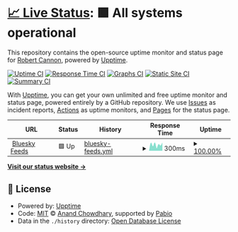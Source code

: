 # [📈 Live Status](https://robpc.github.io/bluesky-feeds-status): <!--live status--> **🟩 All systems operational**

This repository contains the open-source uptime monitor and status page for [Robert Cannon](https://robpc.github.io/bluesky-feeds-status), powered by [Upptime](https://github.com/upptime/upptime).

[![Uptime CI](https://github.com/robpc/bluesky-feeds-status/workflows/Uptime%20CI/badge.svg)](https://github.com/robpc/bluesky-feeds-status/actions?query=workflow%3A%22Uptime+CI%22)
[![Response Time CI](https://github.com/robpc/bluesky-feeds-status/workflows/Response%20Time%20CI/badge.svg)](https://github.com/robpc/bluesky-feeds-status/actions?query=workflow%3A%22Response+Time+CI%22)
[![Graphs CI](https://github.com/robpc/bluesky-feeds-status/workflows/Graphs%20CI/badge.svg)](https://github.com/robpc/bluesky-feeds-status/actions?query=workflow%3A%22Graphs+CI%22)
[![Static Site CI](https://github.com/robpc/bluesky-feeds-status/workflows/Static%20Site%20CI/badge.svg)](https://github.com/robpc/bluesky-feeds-status/actions?query=workflow%3A%22Static+Site+CI%22)
[![Summary CI](https://github.com/robpc/bluesky-feeds-status/workflows/Summary%20CI/badge.svg)](https://github.com/robpc/bluesky-feeds-status/actions?query=workflow%3A%22Summary+CI%22)

With [Upptime](https://upptime.js.org), you can get your own unlimited and free uptime monitor and status page, powered entirely by a GitHub repository. We use [Issues](https://github.com/robpc/bluesky-feeds-status/issues) as incident reports, [Actions](https://github.com/robpc/bluesky-feeds-status/actions) as uptime monitors, and [Pages](https://robpc.github.io/bluesky-feeds-status) for the status page.

<!--start: status pages-->
<!-- This summary is generated by Upptime (https://github.com/upptime/upptime) -->
<!-- Do not edit this manually, your changes will be overwritten -->
<!-- prettier-ignore -->
| URL | Status | History | Response Time | Uptime |
| --- | ------ | ------- | ------------- | ------ |
| <img alt="" src="https://icons.duckduckgo.com/ip3/feeds.skyblue.social.ico" height="13"> [Bluesky Feeds](https://feeds.skyblue.social/health) | 🟩 Up | [bluesky-feeds.yml](https://github.com/robpc/bluesky-feeds-status/commits/HEAD/history/bluesky-feeds.yml) | <details><summary><img alt="Response time graph" src="./graphs/bluesky-feeds/response-time-week.png" height="20"> 300ms</summary><br><a href="https://robpc.github.io/history/bluesky-feeds"><img alt="Response time 401" src="https://img.shields.io/endpoint?url=https%3A%2F%2Fraw.githubusercontent.com%2Frobpc%2Fbluesky-feeds-status%2FHEAD%2Fapi%2Fbluesky-feeds%2Fresponse-time.json"></a><br><a href="https://robpc.github.io/history/bluesky-feeds"><img alt="24-hour response time 143" src="https://img.shields.io/endpoint?url=https%3A%2F%2Fraw.githubusercontent.com%2Frobpc%2Fbluesky-feeds-status%2FHEAD%2Fapi%2Fbluesky-feeds%2Fresponse-time-day.json"></a><br><a href="https://robpc.github.io/history/bluesky-feeds"><img alt="7-day response time 300" src="https://img.shields.io/endpoint?url=https%3A%2F%2Fraw.githubusercontent.com%2Frobpc%2Fbluesky-feeds-status%2FHEAD%2Fapi%2Fbluesky-feeds%2Fresponse-time-week.json"></a><br><a href="https://robpc.github.io/history/bluesky-feeds"><img alt="30-day response time 430" src="https://img.shields.io/endpoint?url=https%3A%2F%2Fraw.githubusercontent.com%2Frobpc%2Fbluesky-feeds-status%2FHEAD%2Fapi%2Fbluesky-feeds%2Fresponse-time-month.json"></a><br><a href="https://robpc.github.io/history/bluesky-feeds"><img alt="1-year response time 401" src="https://img.shields.io/endpoint?url=https%3A%2F%2Fraw.githubusercontent.com%2Frobpc%2Fbluesky-feeds-status%2FHEAD%2Fapi%2Fbluesky-feeds%2Fresponse-time-year.json"></a></details> | <details><summary><a href="https://robpc.github.io/history/bluesky-feeds">100.00%</a></summary><a href="https://robpc.github.io/history/bluesky-feeds"><img alt="All-time uptime 98.82%" src="https://img.shields.io/endpoint?url=https%3A%2F%2Fraw.githubusercontent.com%2Frobpc%2Fbluesky-feeds-status%2FHEAD%2Fapi%2Fbluesky-feeds%2Fuptime.json"></a><br><a href="https://robpc.github.io/history/bluesky-feeds"><img alt="24-hour uptime 100.00%" src="https://img.shields.io/endpoint?url=https%3A%2F%2Fraw.githubusercontent.com%2Frobpc%2Fbluesky-feeds-status%2FHEAD%2Fapi%2Fbluesky-feeds%2Fuptime-day.json"></a><br><a href="https://robpc.github.io/history/bluesky-feeds"><img alt="7-day uptime 100.00%" src="https://img.shields.io/endpoint?url=https%3A%2F%2Fraw.githubusercontent.com%2Frobpc%2Fbluesky-feeds-status%2FHEAD%2Fapi%2Fbluesky-feeds%2Fuptime-week.json"></a><br><a href="https://robpc.github.io/history/bluesky-feeds"><img alt="30-day uptime 99.42%" src="https://img.shields.io/endpoint?url=https%3A%2F%2Fraw.githubusercontent.com%2Frobpc%2Fbluesky-feeds-status%2FHEAD%2Fapi%2Fbluesky-feeds%2Fuptime-month.json"></a><br><a href="https://robpc.github.io/history/bluesky-feeds"><img alt="1-year uptime 98.82%" src="https://img.shields.io/endpoint?url=https%3A%2F%2Fraw.githubusercontent.com%2Frobpc%2Fbluesky-feeds-status%2FHEAD%2Fapi%2Fbluesky-feeds%2Fuptime-year.json"></a></details>

<!--end: status pages-->

[**Visit our status website →**](https://robpc.github.io/bluesky-feeds-status)

## 📄 License

- Powered by: [Upptime](https://github.com/upptime/upptime)
- Code: [MIT](./LICENSE) © [Anand Chowdhary](https://anandchowdhary.com), supported by [Pabio](https://pabio.com)
- Data in the `./history` directory: [Open Database License](https://opendatacommons.org/licenses/odbl/1-0/)
